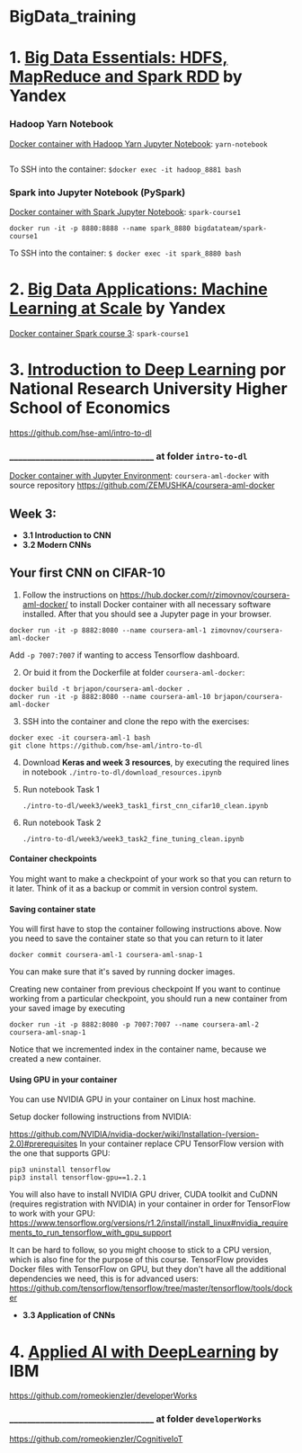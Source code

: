 # BigData_training

# 1. [Big Data Essentials: HDFS, MapReduce and Spark RDD](https://www.coursera.org/learn/big-data-essentials) by Yandex

### Hadoop Yarn Notebook
[Docker container with Hadoop Yarn Jupyter Notebook](https://hub.docker.com/r/bigdatateam/yarn-notebook/): ``yarn-notebook``
```docker run -it -p 8881:8888 --name hadoop_8881 bigdatateam/yarn-notebook
```
To SSH into the container: `$docker exec -it hadoop_8881 bash`

### Spark into Jupyter Notebook (PySpark)
[Docker container with Spark Jupyter Notebook](https://hub.docker.com/r/bigdatateam/spark-course1/): ``spark-course1``
```
docker run -it -p 8880:8888 --name spark_8880 bigdatateam/spark-course1
```
To SSH into the container: `$ docker exec -it spark_8880 bash`


# 2. [Big Data Applications: Machine Learning at Scale](https://www.coursera.org/learn/machine-learning-applications-big-data) by Yandex
[Docker container Spark course 3](https://hub.docker.com/r/bigdatateam/spark-course3/): ``spark-course1``


# 3. [Introduction to Deep Learning](https://www.coursera.org/learn/intro-to-deep-learning) por National Research University Higher School of Economics
https://github.com/hse-aml/intro-to-dl
### _________________________________ at folder ``intro-to-dl``

[Docker container with Jupyter Environment](https://hub.docker.com/r/zimovnov/coursera-aml-docker/): ``coursera-aml-docker`` with source repository https://github.com/ZEMUSHKA/coursera-aml-docker

Week 3:
-------
 - **3.1 Introduction to CNN**
 - **3.2 Modern CNNs**

Your first CNN on CIFAR-10
--------------------------
1. Follow the instructions on https://hub.docker.com/r/zimovnov/coursera-aml-docker/ to install Docker container with all necessary software installed. After that you should see a Jupyter page in your browser.
```
docker run -it -p 8882:8080 --name coursera-aml-1 zimovnov/coursera-aml-docker
```
Add `-p 7007:7007` if wanting to access Tensorflow dashboard.

2. Or buid it from the Dockerfile at folder ``coursera-aml-docker``:
```
docker build -t brjapon/coursera-aml-docker .
docker run -it -p 8882:8080 --name coursera-aml-10 brjapon/coursera-aml-docker
```

3. SSH into the container and clone the repo with the exercises:

```
docker exec -it coursera-aml-1 bash
git clone https://github.com/hse-aml/intro-to-dl
```
4. Download **Keras and week 3 resources**, by executing the required lines in notebook `./intro-to-dl/download_resources.ipynb`

5. Run notebook Task 1
   
    `./intro-to-dl/week3/week3_task1_first_cnn_cifar10_clean.ipynb`

6. Run notebook Task 2
   
   `./intro-to-dl/week3/week3_task2_fine_tuning_clean.ipynb`

#### Container checkpoints
You might want to make a checkpoint of your work so that you can return to it later.
Think of it as a backup or commit in version control system.

#### Saving container state
You will first have to stop the container following instructions above.
Now you need to save the container state so that you can return to it later

``docker commit coursera-aml-1 coursera-aml-snap-1``

You can make sure that it's saved by running docker images.

Creating new container from previous checkpoint
If you want to continue working from a particular checkpoint, you should run a new container from your saved image by executing

``docker run -it -p 8882:8080 -p 7007:7007 --name coursera-aml-2 coursera-aml-snap-1``

Notice that we incremented index in the container name, because we created a new container.

#### Using GPU in your container
You can use NVIDIA GPU in your container on Linux host machine.

Setup docker following instructions from NVIDIA:

https://github.com/NVIDIA/nvidia-docker/wiki/Installation-(version-2.0)#prerequisites
In your container replace CPU TensorFlow version with the one that supports GPU:
```
pip3 uninstall tensorflow
pip3 install tensorflow-gpu==1.2.1
```
You will also have to install NVIDIA GPU driver, CUDA toolkit and CuDNN (requires registration with NVIDIA) in your container in order for TensorFlow to work with your GPU:
https://www.tensorflow.org/versions/r1.2/install/install_linux#nvidia_requirements_to_run_tensorflow_with_gpu_support

It can be hard to follow, so you might choose to stick to a CPU version, which is also fine for the purpose of this course.
TensorFlow provides Docker files with TensorFlow on GPU, but they don't have all the additional dependencies we need, this is for advanced users:
https://github.com/tensorflow/tensorflow/tree/master/tensorflow/tools/docker
 - **3.3 Application of CNNs**


# 4. [Applied AI with DeepLearning](https://www.coursera.org/learn/ai) by IBM

https://github.com/romeokienzler/developerWorks
### _________________________________ at folder ``developerWorks``
https://github.com/romeokienzler/CognitiveIoT
